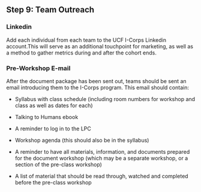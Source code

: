 ## Step 9: Team Outreach

### Linkedin

Add each individual from each team to the UCF I-Corps Linkedin account.This will serve as an additional touchpoint for marketing, as well as a method to gather metrics during and after the cohort ends.

### Pre-Workshop E-mail

After the document package has been sent out, teams should be sent an email introducing them to the I-Corps program. This email should contain:

* Syllabus with class schedule (including room numbers for workshop and class as well as dates for each)

* Talking to Humans ebook

* A reminder to log in to the LPC

* Workshop agenda (this should also be in the syllabus)

* A reminder to have all materials, information, and documents prepared for the document workshop (which may be a separate workshop, or a section of the pre-class workshop)

* A list of material that should be read through, watched and completed before the pre-class workshop
